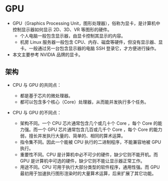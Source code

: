 # GPU

- GPU（Graphics Processing Unit，图形处理器），俗称为显卡，是计算机中控制显示器如何显示 2D、3D、VR 等图形的硬件。
  - 个人电脑一般包含显示器，由显卡控制其显示的内容。
  - 机房 Linux 服务器一般包含 CPU、内存、磁盘等硬件，但没有显示器、显卡。一般通过另一台包含显示器的电脑 SSH 登录它，才方便进行操作。
- 本文主要参考 NVIDIA 品牌的显卡。

## 架构

- CPU 与 GPU 的共同点：
  - 都是基于芯片的微处理器。
  - 都可以包含多个核心（Core）处理器，从而能并发执行多个任务。

- CPU 与 GPU 的不同点：
  - 架构不同。一个 CPU 芯片通常包含几个或几十个 Core ，每个 Core 的能力强。而一个 GPU 芯片通常包含几百或几千个 Core ，每个 Core 的能力弱，擅长并发执行大量的、简单的、相同的算术运算。
  - 指令集不同。因此一个能被 CPU 执行的二进制程序，不能兼容地被 GPU 执行。
  - 重要性不同。CPU 是计算机中必不可少的硬件，缺少它则不能开机。而 GPU 是计算机中可选的硬件，缺少它则不能让显示器正常工作。
  - 用途不同。CPU 可用于执行大部分类型的软件程序，通用性强。而 GPU 最初用于加速执行图形渲染时的大量算术运算，后来扩展了其它功能。
